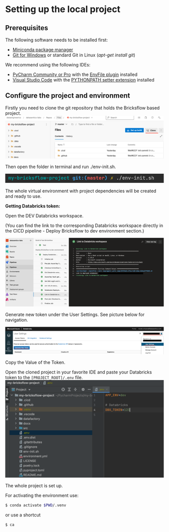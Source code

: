 # Setting up the local project

## Prerequisites

The following software needs to be installed first:

  - [Miniconda package manager](https://docs.conda.io/en/latest/miniconda.html)
  - [Git for Windows](https://git-scm.com/download/win) or standard Git in Linux (_apt-get install git_)
  
We recommend using the following IDEs:

  - [PyCharm Community or Pro](https://www.jetbrains.com/pycharm/download/) with the [EnvFile plugin](https://plugins.jetbrains.com/plugin/7861-envfile) installed
  - [Visual Studio Code](https://code.visualstudio.com/download) with the [PYTHONPATH setter extension](https://marketplace.visualstudio.com/items?itemName=datasentics.pythonpath-setter) installed

## Configure the project and environment

Firstly you need to clone the git repository that holds the Bricksflow based project. 
![](../images/bricks_clone.png)

Then open the folder in terminal and run ./env-init.sh.

![](../images/bricks_env.png)

The whole virtual environment with project dependencies will be created and ready to use.

**Getting Databricks token:**

Open the DEV Databricks workspace. 

(You can find the link to the corresponding Databricks workspace directly in the CICD pipeline - Deploy Bricksflow to dev environment section.) 

![](../images/bricks_dbx_link.png)

Generate new token under the User Settings. See picture below for navigation.

![](../images/bricks_dbx_token.png)

Copy the Value of the Token.

Open the cloned project in your favorite IDE and paste your Databricks token to the `[PROJECT_ROOT]/.env` file.
![](../images/bricks_env_file.png)

The whole project is set up. 

For activating the environment use:
```bash
$ conda activate $PWD/.venv
```

or use a shortcut

```bash
$ ca
```
